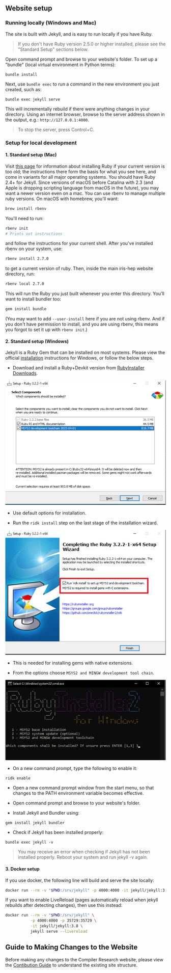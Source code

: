 ## Website setup

### Running locally (Windows and Mac)

The site is built with Jekyll, and is easy to run locally if you have Ruby.

> If you don't have Ruby version 2.5.0 or higher installed, please see the 
"Standard Setup" sections below.

Open command prompt and browse to your website's folder. To set up a "bundle" 
(local virtual environment in Python terms):

```
bundle install
```

Next, use `bundle exec` to run a command in the new environment you just 
created, such as:

```
bundle exec jekyll serve
```

This will incrementally rebuild if there were anything changes in your 
directory. Using an internet browser, browse to the server address shown in 
the output, e.g.: `http://127.0.0.1:4000`.

> To stop the server, press Control+C.

### Setup for local development

#### 1. Standard setup (Mac)

Visit [this page](https://jekyllrb.com/docs/installation/) for information about installing Ruby if your current version is too old; the instructions there form the basis for what you see here, and come in variants for all major operating systems.
You should have Ruby 2.4+ for Jekyll. Since versions of macOS before Catalina with 2.3 (and Apple is dropping scripting language from macOS in the future), you may want a newer version even on a mac. You can use rbenv to manage multiple ruby versions. On macOS with homebrew, you'll want:

```bash
brew install rbenv
```

You'll need to run:

```bash
rbenv init
# Prints out instructions
```

and follow the instructions for your current shell. After you've installed rbenv on your system, use:

```bash
rbenv install 2.7.0
```

to get a current version of ruby. Then, inside the main iris-hep website directory, run:

```bash
rbenv local 2.7.0
```

This will run the Ruby you just built whenever you enter this directory. You'll want to install bundler too:

```bash
gem install bundle
```

(You may want to add `--user-install` here if you are not using rbenv. And if
you don't have permission to install, and you are using rbenv, this means you
forgot to set it up with `rbenv init`.)

#### 2. Standard setup (Windows)

Jekyll is a Ruby Gem that can be installed on most systems. Please view the 
official [installation] instructions for Windows, or follow the below steps.


- Download and install a Ruby+Devkit version from [RubyInstaller Downloads]. 

![Ruby Installer](https://github.com/compiler-research/compiler-research.github.io/blob/master/images/rubyinstall1.png)

- Use default options for installation.

- Run the `ridk install` step on the last stage of the installation wizard. 

![Ruby Installer Screenshot 2](https://github.com/compiler-research/compiler-research.github.io/blob/master/images/rubyinstall2.png)

- This is needed for installing gems with native extensions. 

- From the options choose `MSYS2 and MINGW development tool chain`.

![Ruby Installer Screenshot 3](https://github.com/compiler-research/compiler-research.github.io/blob/master/images/rubyinstall3.png)

- On a new command prompt, type the following to enable it: 

```
ridk enable
```

- Open a new command prompt window from the start menu, so that changes to the 
PATH environment variable becomes effective. 

- Open command prompt and browse to your website's folder.

- Install Jekyll and Bundler using:

```
gem install jekyll bundler
```

- Check if Jekyll has been installed properly: 

```
bundle exec jekyll -v
```

>You may receive an error when checking if Jekyll has not been installed 
properly. Reboot your system and run jekyll -v again.


#### 3. Docker setup

If you use docker, the following line will build and serve the site locally:

```bash
docker run --rm -v "$PWD:/srv/jekyll" -p 4000:4000 -it jekyll/jekyll:3.8 jekyll serve
```

If you want to enable LiveReload (pages automatically reload when jekyll rebuilds after detecting changes), then use this instead:

```bash
docker run --rm -v "$PWD:/srv/jekyll" \
           -p 4000:4000 -p 35729:35729 \
           -it jekyll/jekyll:3.8 \
           jekyll serve --livereload
```

## Guide to Making Changes to the Website

Before making any changes to the Compiler Research website, please view the [Contibution Guide] to understand the existing site structure.


[installation]: https://jekyllrb.com/docs/installation/windows/
[RubyInstaller Downloads]: https://rubyinstaller.org/downloads/
[Contibution Guide]: https://github.com/compiler-research/compiler-research.github.io/blob/master/CONTRIBUTING.md

